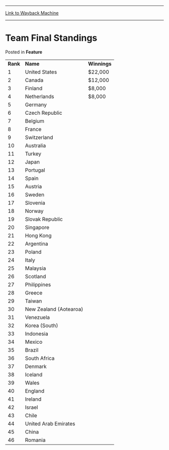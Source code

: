 
---
[Link to Wayback Machine](https://web.archive.org/web/20171030193549/https://magic.wizards.com/en/articles/archive/feature/team-final-standings-2000-01-01)

[_metadata_:wayback_url]:- "https://magic.wizards.com/en/articles/archive/feature/team-final-standings-2000-01-01"
[_metadata_:wayback_raw_url]:- "https://web.archive.org/web/20171030193549id_/https://magic.wizards.com/en/articles/archive/feature/team-final-standings-2000-01-01"
[_metadata_:wayback_capture_timestamp]:- "2017-10-30 19:35:49+00:00"
[_metadata_:description]:- "Rank Name Winnings 1 United States $22,000 2 Canada $12,000 3 Finland $8,000 4 Netherlands $8,000 5 Germany   6 Czech Republic  "
[_metadata_:generator]:- "Drupal 7 (http://drupal.org)"
[_metadata_:publish_date]:- "2000-01-01"
---


Team Final Standings
====================



 Posted in **Feature**














|  |  |  |
| --- | --- | --- |
| **Rank** | **Name** | **Winnings** |
| 1 | United States | $22,000 |
| 2 | Canada | $12,000 |
| 3 | Finland | $8,000 |
| 4 | Netherlands | $8,000 |
| 5 | Germany |  |
| 6 | Czech Republic |  |
| 7 | Belgium |  |
| 8 | France |  |
| 9 | Switzerland |  |
| 10 | Australia |  |
| 11 | Turkey |  |
| 12 | Japan |  |
| 13 | Portugal |  |
| 14 | Spain |  |
| 15 | Austria |  |
| 16 | Sweden |
| 17 | Slovenia |
| 18 | Norway |
| 19 | Slovak Republic |
| 20 | Singapore |
| 21 | Hong Kong |
| 22 | Argentina |
| 23 | Poland |
| 24 | Italy |
| 25 | Malaysia |
| 26 | Scotland |
| 27 | Philippines |
| 28 | Greece |
| 29 | Taiwan |
| 30 | New Zealand (Aotearoa) |
| 31 | Venezuela |
| 32 | Korea (South) |
| 33 | Indonesia |
| 34 | Mexico |
| 35 | Brazil |
| 36 | South Africa |
| 37 | Denmark |
| 38 | Iceland |
| 39 | Wales |
| 40 | England |
| 41 | Ireland |
| 42 | Israel |
| 43 | Chile |
| 44 | United Arab Emirates |
| 45 | China |
| 46 | Romania |







